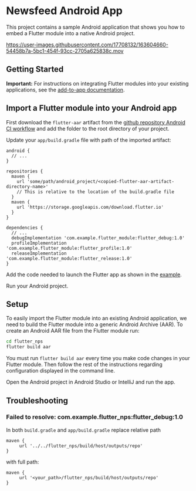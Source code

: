 # Newsfeed Android App

This project contains a sample Android application that shows you how to embed a Flutter module into a native Android project.

https://user-images.githubusercontent.com/17708132/163604660-54458b7a-5bc1-454f-93cc-2705a625838c.mov

## Getting Started

**Important:** For instructions on integrating Flutter modules into your existing applications, see the [add-to-app documentation](https://flutter.dev/docs/development/add-to-app).

## Import a Flutter module into your Android app

First download the `flutter-aar` artifact from the [github repository Android CI workflow](https://github.com/VGVentures/take-flutter-home/actions/workflows/android_workflow.yaml) and add the folder to the root directory of your project.

Update your `app/build.gradle` file with path of the imported artifact:

```
android {
  // ...
}

repositories {
  maven {
    url 'some/path/android_project/<copied-flutter-aar-artifact-directory-name>'
    // This is relative to the location of the build.gradle file
  }
  maven {
    url 'https://storage.googleapis.com/download.flutter.io'
  }
}

dependencies {
  // ...
  debugImplementation 'com.example.flutter_module:flutter_debug:1.0'
  profileImplementation 'com.example.flutter_module:flutter_profile:1.0'
  releaseImplementation 'com.example.flutter_module:flutter_release:1.0'
}
```

Add the code needed to launch the Flutter app as shown in the [example](https://github.com/VGVentures/take-flutter-home/blob/2db086b6b708e301c6562ceab37d933de3bd4254/newsfeed_android/app/src/main/java/com/example/newsfeed_android/MainActivity.kt#L93).

Run your Android project.

## Setup

To easily import the Flutter module into an existing Android application, we need to build the Flutter module into a generic Android Archive (AAR). To create an Android AAR file from the Flutter module run:

```sh
cd flutter_nps
flutter build aar
```

You must run `flutter build aar` every time you make code changes in your Flutter module. Then follow the rest of the instructions regarding configuration displayed in the command line.

Open the Android project in Android Studio or IntelliJ and run the app.

## Troubleshooting

### Failed to resolve: com.example.flutter_nps:flutter_debug:1.0

In both `build.gradle` and `app/build.gradle` replace relative path

```
maven {
     url '../../flutter_nps/build/host/outputs/repo'
}
```

with full path:

```
maven {
     url '<your_path>/flutter_nps/build/host/outputs/repo'
}
```
